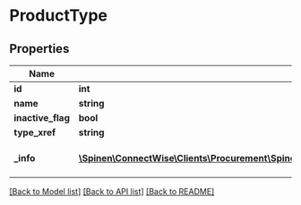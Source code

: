 # ProductType

## Properties
Name | Type | Description | Notes
------------ | ------------- | ------------- | -------------
**id** | **int** |  | [optional] 
**name** | **string** |  | 
**inactive_flag** | **bool** |  | [optional] 
**type_xref** | **string** |  | [optional] 
**_info** | [**\Spinen\ConnectWise\Clients\Procurement\Spinen\ConnectWise\Clients\Procurement\Model\Metadata**](Metadata.md) | Metadata of the entity | [optional] 

[[Back to Model list]](../README.md#documentation-for-models) [[Back to API list]](../README.md#documentation-for-api-endpoints) [[Back to README]](../README.md)


